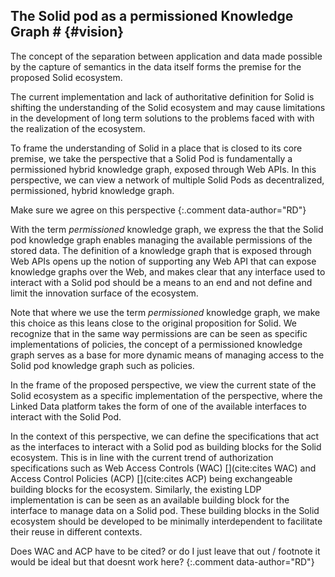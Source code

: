 ## The Solid pod as a permissioned Knowledge Graph # {#vision}
<!-- Repeating the premise -->
The concept of the separation between application and data made possible by the capture of semantics in the data itself forms the premise for the proposed Solid ecosystem.
<!-- The current problem in 2 sentences -->
The current implementation and lack of authoritative definition for Solid is shifting the understanding of the Solid ecosystem and may cause limitations in the development of long term solutions to the problems faced with with the realization of the ecosystem.
<!-- The proposed perspective !!!! -->
To frame the understanding of Solid in a place that is closed to its core premise, we take the perspective that a Solid Pod is fundamentally a permissioned hybrid knowledge graph, exposed through Web APIs. 
In this perspective, we can view a network of multiple Solid Pods as decentralized, permissioned, hybrid knowledge graph.

Make sure we agree on this perspective
{:.comment data-author="RD"}

<!-- 
Jesse proposal:

Solid as a platform serving data Pods that provide sufficient views on the data **available to the entity interacting with the pod** that it can be organized as a permissioned knowledge graph.
-->


<!-- What is a permissioned knowledge graph -->
With the term *permissioned* knowledge graph, we express the that the Solid pod knowledge graph enables managing the available permissions of the stored data.
The definition of a knowledge graph that is exposed through Web APIs opens up the notion of supporting any Web API that can expose knowledge graphs over the Web, 
and makes clear that any interface used to interact with a Solid pod should be a means to an end and not define and limit the innovation surface of the ecosystem.

Note that where we use the term *permissioned* knowledge graph, we make this choice as this leans close to the original proposition for Solid. 
We recognize that in the same way permissions are can be seen as specific implementations of policies, 
the concept of a permissioned knowledge graph serves as a base for more dynamic means of managing access to the Solid pod knowledge graph such as policies.
<!-- Make the point that Solid as LDP emulates a permissioned knowledge graph, but leads to getting stuck on certain points -> problem statement -->
In the frame of the proposed perspective, we view the current state of the Solid ecosystem as a specific implementation of the perspective, where the Linked Data platform takes the form of one of the available interfaces to interact with the Solid Pod.

<!-- Make the point that interfaces can be thought of as independent building blocks for management of data, permissions, ... -->
In the context of this perspective, 
we can define the specifications that act as the interfaces to interact with a Solid pod as building blocks for the Solid ecosystem.
This is in line with the current trend of authorization specifications such as Web Access Controls (WAC) [](cite:cites WAC) and Access Control Policies (ACP) [](cite:cites ACP) being exchangeable building blocks for the ecosystem.
Similarly, the existing LDP implementation is can be seen as an available building block for the interface to manage data on a Solid pod.
These building blocks in the Solid ecosystem should be developed to be minimally interdependent to facilitate their reuse in different contexts.



Does WAC and ACP have to be cited? or do I just leave that out / footnote it would be ideal but that doesnt work here?
{:.comment data-author="RD"}























<!-- 


### Permissioned Knowledge Graphs
With the goal in mind of separating the data and applications, we propose the perspective of Solid as a permissioned knowledge graph.

Note that where permissioned knowledge graph, we understand a knowledge graph that can assign permissions for any data quads contained in the knowledge graph. We see the permissions set here as a proxy for policy-based authorization for data, where policies can dynamically describe permissions over data [TODO:: redo this]().


in our perspective is a Knowledge Graph where any collection of data can be grouped under a specific set of user permissions or policies.


### API integration
A consequence of an ecosystem where knowledge graphs can be exposed over the Web over multiple interfaces, is that this brings us back to the problem of interface-integration.

For this perspective to work, we must strive to transition from an ecosystem of API integration towards an ecosystem of data integration.

We argue that the use of Linked Data Platform as an organizational structure for data on a Solid pod relies too much on applications creating localized assumptions and optimizations for the structuring of their data that do not hold for the ecosystem, leading to applications requiring to do API integration on top of these structures, where semantics of the data may encoded and lost in this structuring instead of the data itself.

Where assumptions are currently contained in the API used to organize the data on a data pod, we need to move these assumptions to the data and explicitly encode them into the semantics of the data.

In the perspective as a pod being a permissioned Knowledge Graph that can be exposed over a multitude of APIs, we argue that exposing data over well-defined APIs can alleviate API integration problems.
[TODO:: HOWW???]()



### Interface building blocks

In this context, we can view the current state of Solid as pods that expose their internal knowledge graph over building blocks for authorization (WAC / ACP), data management and querying (LDP) and authentication (Solid-OIDC).
In this context, interface building blocks in the ecosystem should try to be minimally interdependent, to promote reuse over multiple interfaces for other components of Solid.

As a practical example, where the original paper advertised SPARQL as a possible interface to optimize querying on top of the Linked Data Platform data management layer [](cite:cites sambra_solid_nodate), we propose that a SPARQL endpoint may serve as a querying and data management interface on top of the knowledge graph, requiring new building blocks to be researched for authorization over such an interface.




-------------------

With this work, we propose the view of Solid as being data and application independent. 

With this work, we argue that it is not per se the interface of Linked Data Platform that is the cause of issues, but the notion that a Solid pod must adhere to the notion of being an online data space that organizes data as resources over a Linked Data Platform interface.
We pose that the assumptions described above that stem from the use of this organizational structure and the limitations it poses on the data it stores.

We propose the vision of Solid as a platform serving data pods that organize data as a Knowledge Graph [](cite:cites fensel_introduction_2020) [](cite:cites rubenv_reflections_2021).

A network of Solid pods can be seen as a decentralized knowledge graph. 

If a pod can be seen as a Knowledge graph, exposing the contained knowledge can take many forms, as knowledge graphs traditionally have supported multiple interfaces to add, manage and query data [TODO::sources](). 

Say something about integrating interfaces for authorization, data management and querying as building blocks in the ecosystem.

In this vision, a pod can be considered a permissioned, hybrid Knowledge graph that can be accessed through various Web APIs.

 -->


<!-- 
The Solid paper already alluded to shortcomings of the LDP interface (globbing, a separate SPARQL interface for RDF data / metadata)
-> And we will make the argument / take the position that it is more fundamental, that LDP is the problem/limitation rather than the solution. We reframe by seeing one LDP API (there are multiple!) as a possible view on the Pod, which fundamentally is a KG

-->


<!-- 

In the original paper for Solid, there was alluded on exposing all data over a SPARQL endpoint

Wat is solid?
- is het een set van protocols?
- is het een concept geimplementeerd met een set protocols?


Solutions can be found through:

extensions to the LDP interface:
- in spec 
- out of spec client managed?
- out of spec client sided?




### Authorization

- Resources are a straightforward way of combining data triples for authorization purposes.
- autorization systems can be adapted to work on a triple basis OR
- other ways of combining triples in resources can be used that do not include LDP biases (slash semantics)
 -->

